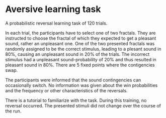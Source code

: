 # Aversive learning task

A probabilistic reversal learning task of 120 trials.

In each trial, the participants have to select one of two fractals. They are instructed to choose the fractal of which they expected to get a pleasant sound, rather an unpleasant one. One of the two presented fractals was randomly assigned to be the correct stimulus, leading to a plesant sound in 80%, causing an unpleasant sound in 20% of the trials. The incorrect stimulus had a unpleasant sound-probability of 20% and thus resulted in pleasant sound in 80%. There are 5 fixed points where the contigencies swap.

The participants were informed that the sound contingencies can occasionally switch. No information was given about the win probabilities and the frequency or other characteristics of the reversals.

There is a tutorial to familiarize with the task. During this training, no reversal occurred. The presented stimuli did not change over the course of the run.
